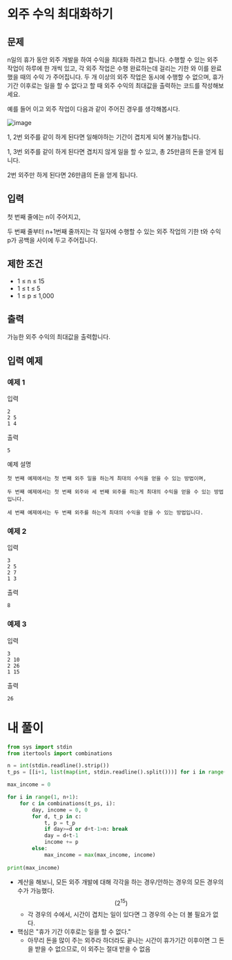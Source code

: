 # 외주 수익 최대화하기
## 문제
n일의 휴가 동안 외주 개발을 하여 수익을 최대화 하려고 합니다. 수행할 수 있는 외주 작업이 하루에 한 개씩 있고, 각 외주 작업은 수행 완료하는데 걸리는 기한 와 이를 완료 했을 때의 수익 가 주어집니다. 두 개 이상의 외주 작업은 동시에 수행할 수 없으며, 휴가 기간 이후로는 일을 할 수 없다고 할 때 외주 수익의 최대값을 출력하는 코드를 작성해보세요.

예를 들어 이고 외주 작업이 다음과 같이 주어진 경우를 생각해봅시다.

![image](https://github.com/user-attachments/assets/741d1984-e2be-4f18-9771-655200201098)

1, 2번 외주를 같이 하게 된다면 일해야하는 기간이 겹치게 되어 불가능합니다.

1, 3번 외주를 같이 하게 된다면 겹치지 않게 일을 할 수 있고, 총 25만큼의 돈을 얻게 됩니다.

2번 외주만 하게 된다면 26만큼의 돈을 얻게 됩니다.

## 입력
첫 번째 줄에는 n이 주어지고,

두 번째 줄부터 n+1번째 줄까지는 각 일자에 수행할 수 있는 외주 작업의 기한 t와 수익 p가 공백을 사이에 두고 주어집니다.

## 제한 조건
- 1 ≤ n ≤ 15
- 1 ≤ t ≤ 5
- 1 ≤ p ≤ 1,000

## 출력
가능한 외주 수익의 최대값을 출력합니다.

## 입력 예제
### 예제 1
입력
```
2
2 5
1 4
```
출력
```
5
```
예제 설명
```
첫 번째 예제에서는 첫 번째 외주 일을 하는게 최대의 수익을 얻을 수 있는 방법이며,

두 번째 예제에서는 첫 번째 외주와 세 번째 외주를 하는게 최대의 수익을 얻을 수 있는 방법입니다.

세 번째 예제에서는 두 번째 외주를 하는게 최대의 수익을 얻을 수 있는 방법입니다.
```
### 예제 2
입력
```
3
2 5
2 7
1 3
```
출력
```
8
```
### 예제 3
입력
```
3
2 10
2 26
1 15
```
출력
```
26
```

# 내 풀이
```python
from sys import stdin
from itertools import combinations

n = int(stdin.readline().strip())
t_ps = [[i+1, list(map(int, stdin.readline().split()))] for i in range(n)]

max_income = 0

for i in range(1, n+1):
    for c in combinations(t_ps, i):
        day, income = 0, 0
        for d, t_p in c:
            t, p = t_p
            if day>=d or d+t-1>n: break
            day = d+t-1
            income += p
        else:
            max_income = max(max_income, income)
            
print(max_income)
```
- 계산을 해보니, 모든 외주 개발에 대해 각각을 하는 경우/안하는 경우의 모든 경우의 수가 가능했다. $$(2^{15})$$
  - 각 경우의 수에서, 시간이 겹치는 일이 있다면 그 경우의 수는 더 볼 필요가 없다.
- 핵심은 "휴가 기간 이후로는 일을 할 수 없다."
  - 아무리 돈을 많이 주는 외주라 하더라도 끝나는 시간이 휴가기간 이후이면 그 돈을 받을 수 없으므로, 이 외주는 절대 받을 수 없음
